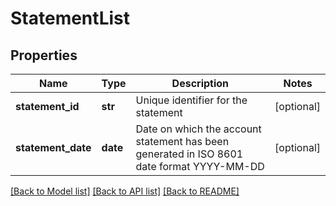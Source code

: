 # StatementList

## Properties
Name | Type | Description | Notes
------------ | ------------- | ------------- | -------------
**statement_id** | **str** | Unique identifier for the statement | [optional] 
**statement_date** | **date** | Date on which the account statement has been generated in ISO 8601 date format YYYY-MM-DD | [optional] 

[[Back to Model list]](../README.md#documentation-for-models) [[Back to API list]](../README.md#documentation-for-api-endpoints) [[Back to README]](../README.md)

